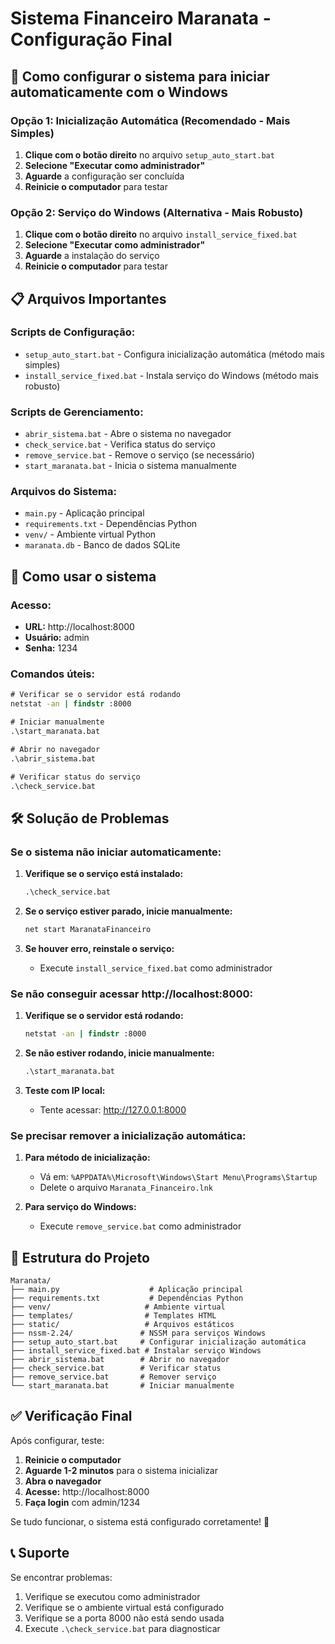 # Sistema Financeiro Maranata - Configuração Final

## 🚀 Como configurar o sistema para iniciar automaticamente com o Windows

### Opção 1: Inicialização Automática (Recomendado - Mais Simples)

1. **Clique com o botão direito** no arquivo `setup_auto_start.bat`
2. **Selecione "Executar como administrador"**
3. **Aguarde** a configuração ser concluída
4. **Reinicie o computador** para testar

### Opção 2: Serviço do Windows (Alternativa - Mais Robusto)

1. **Clique com o botão direito** no arquivo `install_service_fixed.bat`
2. **Selecione "Executar como administrador"**
3. **Aguarde** a instalação do serviço
4. **Reinicie o computador** para testar

## 📋 Arquivos Importantes

### Scripts de Configuração:
- `setup_auto_start.bat` - Configura inicialização automática (método mais simples)
- `install_service_fixed.bat` - Instala serviço do Windows (método mais robusto)

### Scripts de Gerenciamento:
- `abrir_sistema.bat` - Abre o sistema no navegador
- `check_service.bat` - Verifica status do serviço
- `remove_service.bat` - Remove o serviço (se necessário)
- `start_maranata.bat` - Inicia o sistema manualmente

### Arquivos do Sistema:
- `main.py` - Aplicação principal
- `requirements.txt` - Dependências Python
- `venv/` - Ambiente virtual Python
- `maranata.db` - Banco de dados SQLite

## 🔧 Como usar o sistema

### Acesso:
- **URL:** http://localhost:8000
- **Usuário:** admin
- **Senha:** 1234

### Comandos úteis:
```cmd
# Verificar se o servidor está rodando
netstat -an | findstr :8000

# Iniciar manualmente
.\start_maranata.bat

# Abrir no navegador
.\abrir_sistema.bat

# Verificar status do serviço
.\check_service.bat
```

## 🛠️ Solução de Problemas

### Se o sistema não iniciar automaticamente:

1. **Verifique se o serviço está instalado:**
   ```cmd
   .\check_service.bat
   ```

2. **Se o serviço estiver parado, inicie manualmente:**
   ```cmd
   net start MaranataFinanceiro
   ```

3. **Se houver erro, reinstale o serviço:**
   - Execute `install_service_fixed.bat` como administrador

### Se não conseguir acessar http://localhost:8000:

1. **Verifique se o servidor está rodando:**
   ```cmd
   netstat -an | findstr :8000
   ```

2. **Se não estiver rodando, inicie manualmente:**
   ```cmd
   .\start_maranata.bat
   ```

3. **Teste com IP local:**
   - Tente acessar: http://127.0.0.1:8000

### Se precisar remover a inicialização automática:

1. **Para método de inicialização:**
   - Vá em: `%APPDATA%\Microsoft\Windows\Start Menu\Programs\Startup`
   - Delete o arquivo `Maranata_Financeiro.lnk`

2. **Para serviço do Windows:**
   - Execute `remove_service.bat` como administrador

## 📁 Estrutura do Projeto

```
Maranata/
├── main.py                    # Aplicação principal
├── requirements.txt           # Dependências Python
├── venv/                     # Ambiente virtual
├── templates/                # Templates HTML
├── static/                   # Arquivos estáticos
├── nssm-2.24/               # NSSM para serviços Windows
├── setup_auto_start.bat     # Configurar inicialização automática
├── install_service_fixed.bat # Instalar serviço Windows
├── abrir_sistema.bat        # Abrir no navegador
├── check_service.bat        # Verificar status
├── remove_service.bat       # Remover serviço
└── start_maranata.bat       # Iniciar manualmente
```

## ✅ Verificação Final

Após configurar, teste:

1. **Reinicie o computador**
2. **Aguarde 1-2 minutos** para o sistema inicializar
3. **Abra o navegador**
4. **Acesse:** http://localhost:8000
5. **Faça login** com admin/1234

Se tudo funcionar, o sistema está configurado corretamente! 🎉

## 📞 Suporte

Se encontrar problemas:
1. Verifique se executou como administrador
2. Verifique se o ambiente virtual está configurado
3. Verifique se a porta 8000 não está sendo usada
4. Execute `.\check_service.bat` para diagnosticar 